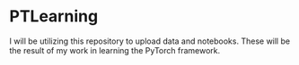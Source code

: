 # PTLearning
I will be utilizing this repository to upload data and notebooks. These will be the result of my work in learning the PyTorch framework. 
